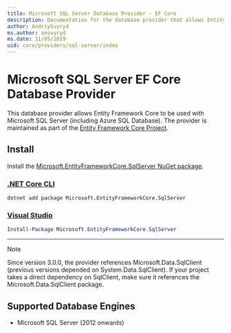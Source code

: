 ```yaml
---
title: Microsoft SQL Server Database Provider - EF Core
description: Documentation for the database provider that allows Entity Framework Core to be used with Microsoft SQL Server
author: AndriySvyryd
ms.author: ansvyryd
ms.date: 11/05/2019
uid: core/providers/sql-server/index
---
```

# Microsoft SQL Server EF Core Database Provider

This database provider allows Entity Framework Core to be used with Microsoft SQL Server (including Azure SQL Database). The provider is maintained as part of the [Entity Framework Core Project](https://github.com/aspnet/EntityFrameworkCore).

## Install

Install the [Microsoft.EntityFrameworkCore.SqlServer NuGet package](https://www.nuget.org/packages/Microsoft.EntityFrameworkCore.SqlServer/).

### [.NET Core CLI](#tab/dotnet-core-cli)

```dotnetcli
dotnet add package Microsoft.EntityFrameworkCore.SqlServer
```

### [Visual Studio](#tab/vs)

``` powershell
Install-Package Microsoft.EntityFrameworkCore.SqlServer
```

***

> [!NOTE]
> Since version 3.0.0, the provider references Microsoft.Data.SqlClient (previous versions depended on System.Data.SqlClient). If your project takes a direct dependency on SqlClient, make sure it references the Microsoft.Data.SqlClient package.

## Supported Database Engines

* Microsoft SQL Server (2012 onwards)
